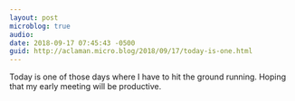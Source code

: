 ```yaml
---
layout: post
microblog: true
audio: 
date: 2018-09-17 07:45:43 -0500
guid: http://aclaman.micro.blog/2018/09/17/today-is-one.html
---
```

Today is one of those days where I have to hit the ground running. Hoping that my early meeting will be productive.
